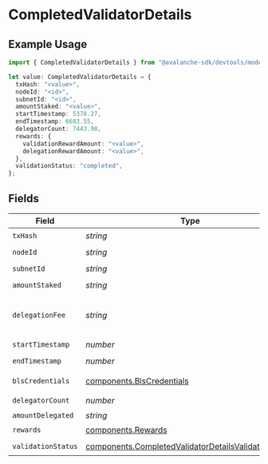 # CompletedValidatorDetails

## Example Usage

```typescript
import { CompletedValidatorDetails } from "@avalanche-sdk/devtools/models/components";

let value: CompletedValidatorDetails = {
  txHash: "<value>",
  nodeId: "<id>",
  subnetId: "<id>",
  amountStaked: "<value>",
  startTimestamp: 5378.27,
  endTimestamp: 6683.55,
  delegatorCount: 7443.98,
  rewards: {
    validationRewardAmount: "<value>",
    delegationRewardAmount: "<value>",
  },
  validationStatus: "completed",
};
```

## Fields

| Field                                                                                                                        | Type                                                                                                                         | Required                                                                                                                     | Description                                                                                                                  |
| ---------------------------------------------------------------------------------------------------------------------------- | ---------------------------------------------------------------------------------------------------------------------------- | ---------------------------------------------------------------------------------------------------------------------------- | ---------------------------------------------------------------------------------------------------------------------------- |
| `txHash`                                                                                                                     | *string*                                                                                                                     | :heavy_check_mark:                                                                                                           | N/A                                                                                                                          |
| `nodeId`                                                                                                                     | *string*                                                                                                                     | :heavy_check_mark:                                                                                                           | N/A                                                                                                                          |
| `subnetId`                                                                                                                   | *string*                                                                                                                     | :heavy_check_mark:                                                                                                           | N/A                                                                                                                          |
| `amountStaked`                                                                                                               | *string*                                                                                                                     | :heavy_check_mark:                                                                                                           | N/A                                                                                                                          |
| `delegationFee`                                                                                                              | *string*                                                                                                                     | :heavy_minus_sign:                                                                                                           | The percentage of total estimated delegator rewards allocated to validator nodes for supporting delegations.                 |
| `startTimestamp`                                                                                                             | *number*                                                                                                                     | :heavy_check_mark:                                                                                                           | N/A                                                                                                                          |
| `endTimestamp`                                                                                                               | *number*                                                                                                                     | :heavy_check_mark:                                                                                                           | N/A                                                                                                                          |
| `blsCredentials`                                                                                                             | [components.BlsCredentials](../../models/components/blscredentials.md)                                                       | :heavy_minus_sign:                                                                                                           | Present for AddPermissionlessValidatorTx                                                                                     |
| `delegatorCount`                                                                                                             | *number*                                                                                                                     | :heavy_check_mark:                                                                                                           | N/A                                                                                                                          |
| `amountDelegated`                                                                                                            | *string*                                                                                                                     | :heavy_minus_sign:                                                                                                           | N/A                                                                                                                          |
| `rewards`                                                                                                                    | [components.Rewards](../../models/components/rewards.md)                                                                     | :heavy_check_mark:                                                                                                           | N/A                                                                                                                          |
| `validationStatus`                                                                                                           | [components.CompletedValidatorDetailsValidationStatus](../../models/components/completedvalidatordetailsvalidationstatus.md) | :heavy_check_mark:                                                                                                           | N/A                                                                                                                          |